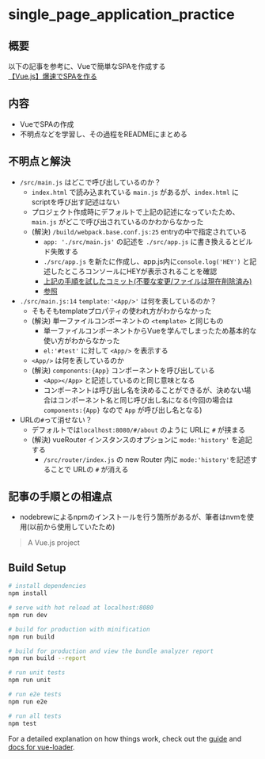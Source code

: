 # single_page_application_practice

## 概要
以下の記事を参考に、Vueで簡単なSPAを作成する<br>
[【Vue.js】爆速でSPAを作る](https://qiita.com/nagimaruxxx/items/8fc59a5ca05bb91bfe1f)

## 内容
- VueでSPAの作成
- 不明点などを学習し、その過程をREADMEにまとめる

## 不明点と解決
- `/src/main.js` はどこで呼び出しているのか？
  - `index.html` で読み込まれている `main.js` があるが、`index.html` に scriptを呼び出す記述はない
  - プロジェクト作成時にデフォルトで上記の記述になっていたため、`main.js` がどこで呼び出されているのかわからなかった
  - (解決) `/build/webpack.base.conf.js:25` entryの中で指定されている
    - `app: './src/main.js'` の記述を `./src/app.js` に書き換えるとビルド失敗する
    - `./src/app.js` を新たに作成し、app.js内に`console.log('HEY')` と記述したところコンソールにHEYが表示されることを確認
    - [上記の手順を試したコミット(不要な変更/ファイルは現在削除済み)](https://github.com/ItsukiIshizuka/single_page_application_practice_for_vue/commit/4960beecb6bf1d12dd166b18971b5848229e31dc)
    - [参照](https://stackoverflow.com/questions/42749973/what-does-the-mean-inside-an-import-path)
- `./src/main.js:14` `template:'<App/>'` は何を表しているのか？
  - そもそもtemplateプロパティの使われ方がわからなかった
  - (解決) 単一ファイルコンポーネントの `<template>` と同じもの
    - 単一ファイルコンポーネントからVueを学んでしまったため基本的な使い方がわからなかった
    - `el:'#test'` に対して `<App/>` を表示する
  -  `<App/>` は何を表しているのか
  - (解決) `components:{App}` コンポーネントを呼び出している
    - `<App></App>` と記述しているのと同じ意味となる
    - コンポーネントは呼び出し名を決めることができるが、決めない場合はコンポーネント名と同じ呼び出し名になる(今回の場合は `components:{App}` なので `App` が呼び出し名となる)
- URLの`#`って消せない？
  - デフォルトでは`localhost:8080/#/about` のように URLに `#` が挟まる
  - (解決) vueRouter インスタンスのオプションに `mode:'history'` を追記する
    - `/src/router/index.js` の new Router 内に `mode:'history'`を記述することで URLの `#` が消える

## 記事の手順との相違点
- nodebrewによるnpmのインストールを行う箇所があるが、筆者はnvmを使用(以前から使用していたため)


> A Vue.js project

## Build Setup

``` bash
# install dependencies
npm install

# serve with hot reload at localhost:8080
npm run dev

# build for production with minification
npm run build

# build for production and view the bundle analyzer report
npm run build --report

# run unit tests
npm run unit

# run e2e tests
npm run e2e

# run all tests
npm test
```

For a detailed explanation on how things work, check out the [guide](http://vuejs-templates.github.io/webpack/) and [docs for vue-loader](http://vuejs.github.io/vue-loader).
